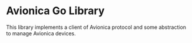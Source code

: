 # Avionica Go Library

This library implements a client of Avionica protocol and some abstraction to manage Avionica devices.
